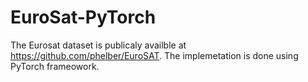 # EuroSat-PyTorch

The Eurosat dataset is publicaly availble at https://github.com/phelber/EuroSAT. The implemetation is done using PyTorch frameowork.
